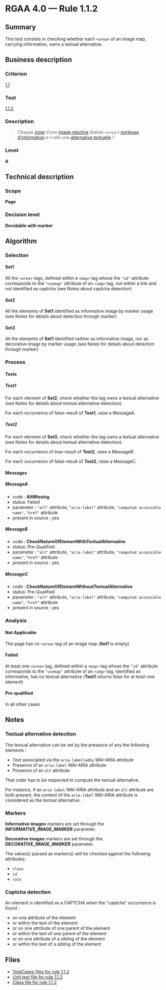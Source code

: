 # RGAA 4.0 — Rule 1.1.2

## Summary

This test consists in checking whether each `<area>` of an image map, carrying information, owns a textual alternative.

## Business description

### Criterion

[1.1](https://www.numerique.gouv.fr/publications/rgaa-accessibilite/methode/criteres/#crit-1-1)

### Test

[1.1.2](https://www.numerique.gouv.fr/publications/rgaa-accessibilite/methode/criteres/#test-1-1-2)

### Description

> Chaque [zone](https://www.numerique.gouv.fr/publications/rgaa-accessibilite/methode/glossaire/#zone-d-une-image-reactive) d’une [image réactive](https://www.numerique.gouv.fr/publications/rgaa-accessibilite/methode/glossaire/#image-reactive) (balise `<area>`) [porteuse d’information](https://www.numerique.gouv.fr/publications/rgaa-accessibilite/methode/glossaire/#image-porteuse-d-information) a-t-elle une [alternative textuelle](https://www.numerique.gouv.fr/publications/rgaa-accessibilite/methode/glossaire/#alternative-textuelle-image) ?

### Level

**A**

## Technical description

### Scope

**Page**

### Decision level

**Decidable with marker**

## Algorithm

### Selection

#### Set1

All the `<area>` tags, defined within a `<map>` tag whose the `"id"` attribute corresponds to the `"usemap"` attribute 
of an `<img>` tag, not within a link and not identified as captcha (see Notes about captcha detection) 

#### Set2

All the elements of **Set1** identified as informative image by marker usage (see Notes for details about detection through marker)

#### Set3

All the elements of **Set1** identified neither as informative image, nor as decorative image by marker usage (see Notes for details about detection through marker)

### Process

#### Tests 

##### Test1

For each element of **Set2**, check whether the tag owns a textual alternative (see Notes for details about textual alternative detection). 

For each occurrence of false-result of **Test1**, raise a MessageA.

##### Test2

For each element of **Set3**, check whether the tag owns a textual alternative (see Notes for details about textual alternative detection). 

For each occurrence of true-result of **Test2**, raise a MessageB.

For each occurrence of false-result of **Test2**, raise a MessageC.

#### Messages

##### MessageA 

-    code : **AltMissing** 
-    status: Failed
-    parameter : `"alt"` attribute, `"aria-label"` attribute, `"computed accessible name"`, `"href"` attribute 
-    present in source : yes

##### MessageB 

-    code : **CheckNatureOfElementWithTextualAlternative** 
-    status: Pre-Qualified
-    parameter : `"alt"` attribute, `"aria-label"` attribute, `"computed accessible name"`, `"href"` attribute 
-    present in source : yes

##### MessageC

-    code : **CheckNatureOfElementWithoutTextualAlternative** 
-    status: Pre-Qualified
-    parameter : `"alt"` attribute, `"aria-label"` attribute, `"computed accessible name"`, `"href"` attribute 
-    present in source : yes

### Analysis

#### Not Applicable

The page has no `<area>` tag of an image map (**Set1** is empty)

#### Failed

At least one `<area>` tag, defined within a `<map>` tag whose the `"id"` attribute corresponds to the `"usemap"` attribute 
of an `<img>` tag, identified as informative, has no textual alternative (**Test1** returns false for at least one element)

#### Pre-qualified

In all other cases

## Notes

### Textual alternative detection

The textual alternative can be set by the presence of any the following elements : 

* Text associated via the `aria-labelledby` WAI-ARIA attribute 
* Presence of an `aria-label` WAI-ARIA attribute
* Presence of an `alt` attribute

That order has to be respected to compute the textual alternative.

For instance, if an `aria-label` WAI-ARIA attribute and an `alt` attribute are both present, 
the content of the `aria-label` WAI-ARIA attribute is considered as the textual alternative.

### Markers 

**Informative images** markers are set through the **INFORMATIVE_IMAGE_MARKER** parameter.

**Decorative images** markers are set through the **DECORATIVE_IMAGE_MARKER** parameter.

The value(s) passed as marker(s) will be checked against the following attributes:

- `class`
- `id`
- `role`

### Captcha detection

An element is identified as a CAPTCHA when the "captcha" occurrence is found :

- on one attribute of the element
- or within the text of the element
- or on one attribute of one parent of the element
- or within the text of one parent of the element
- or on one attribute of a sibling of the element
- or within the text of a sibling of the element

## Files

- [TestCases files for rule 1.1.2](https://gitlab.com/asqatasun/Asqatasun/-/tree/master/rules/rules-rgaa4.0/src/test/resources/testcases/rgaa40/Rgaa40Rule010102/)
- [Unit test file for rule 1.1.2](https://gitlab.com/asqatasun/Asqatasun/-/blob/master/rules/rules-rgaa4.0/src/test/java/org/asqatasun/rules/rgaa40/Rgaa40Rule010102Test.java)
- [Class file for rule 1.1.2](https://gitlab.com/asqatasun/Asqatasun/-/blob/master/rules/rules-rgaa4.0/src/main/java/org/asqatasun/rules/rgaa40/Rgaa40Rule010102.java)


